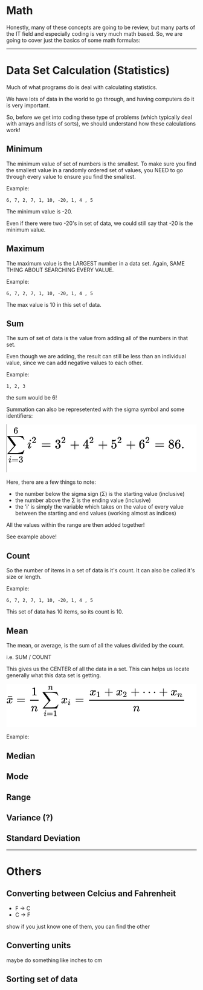 # Math

Honestly, many of these concepts are going to be
review, but many parts of the IT field and especially
coding is very much math based. So, we are going to
cover just the basics of some math formulas:

------

# Data Set Calculation (Statistics)

Much of what programs do is deal with calculating statistics.

We have lots of data in the world to go through, and having computers do it is very important.

So, before we get into coding these type of problems (which
typically deal with arrays and lists of sorts), we should understand how these calculations work!

## Minimum

The minimum value of set of numbers is the smallest.
To make sure you find the smallest value in a randomly
ordered set of values, you NEED to go through every value to
ensure you find the smallest.

Example:

```
6, 7, 2, 7, 1, 10, -20, 1, 4 , 5
```

The minimum value is -20.

Even if there were two -20's in set of data, we could still
say that -20 is the minimum value.


## Maximum

The maximum value is the LARGEST number in a data set. Again, SAME THING ABOUT SEARCHING EVERY VALUE.


Example:

```
6, 7, 2, 7, 1, 10, -20, 1, 4 , 5
```

The max value is 10 in this set of data.


## Sum

The sum of set of data is the value from adding all of the numbers in that set.

Even though we are adding, the result can still be less than an individual value, since we can add
negative values to each other.


Example:

```
1, 2, 3
```

the sum would be 6!

Summation can also be represetented with the sigma symbol and some identifiers:

![Sum](assets/sum.png)

Here, there are a few things to note:
- the number below the sigma sign (Σ) is the starting value (inclusive)
- the number above the Σ is the ending value (inclusive)
- the 'i' is simply the variable which takes on the value of every value between the starting and end values (working almost as indices)

All the values within the range are then added together!

See example above!


## Count

So the number of items in a set of data is it's count.
It can also be called it's size or length.


Example:

```
6, 7, 2, 7, 1, 10, -20, 1, 4 , 5
```

This set of data has 10 items, so its count is 10.



## Mean

The mean, or average, is the sum of all the values 
divided by the count.

i.e. SUM / COUNT

This gives us the CENTER of all the data in a set.
This can helps us locate generally what this data set is getting.



![Mean](assets/mean.png)


Example:




## Median



## Mode



## Range



## Variance (?)



## Standard Deviation



-------
# Others

## Converting between Celcius and Fahrenheit

- F -> C
- C -> F

show if you just know one of them,
you can find the other


## Converting units

maybe do something like inches to cm


## Sorting set of data




